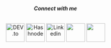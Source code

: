 <div align="center">
    <h6> <b> Connect with me </b> </h6>
     <a href="https://dev.to/chungquantin" target="blank" style="text-decoration: none">
       <img height="50" src="https://user-images.githubusercontent.com/56880684/203106427-2f9fcce5-a11b-4a9e-ab58-699723accdae.png" alt="DEV.to"/>
     </a> 
     <a href="https://chasechung.hashnode.dev/" target="blank" style="text-decoration: none">
       <img height="50" src="https://user-images.githubusercontent.com/56880684/203107121-3060e7d6-acb5-4b3c-bf9c-34178d2a519f.png" alt="Hashnode"/>
     </a> 
     <a href="https://www.linkedin.com/in/tin-chung-36297a167/" target="blank" style="text-decoration: none">
       <img height="50" src="https://eaes.eu/wp-content/uploads/2017/05/linkedin-logo.png" alt="Linkedin"/>
     </a> 
     <a href="https://www.goccuachung.com" target="blank" style="text-decoration: none">
       <img height="50" src="https://www.goccuachung.com/content/images/size/w600/2021/04/173699311_159931336030835_5241197478382692958_n.png" />
      </a>
       <a href="https://www.twitter.com/chasechung111" target="blank" style="text-decoration: none">
       <img height="50" src="https://user-images.githubusercontent.com/56880684/203107639-f2719215-16c7-494c-8ebf-c44cf5d07136.png" />
      </a>
</div>  


